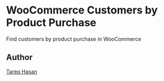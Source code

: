# WooCommerce Customers by Product Purchase

Find customers by product purchase in WooCommerce


## Author
[Tareq Hasan](http://tareq.wedevs.com)
